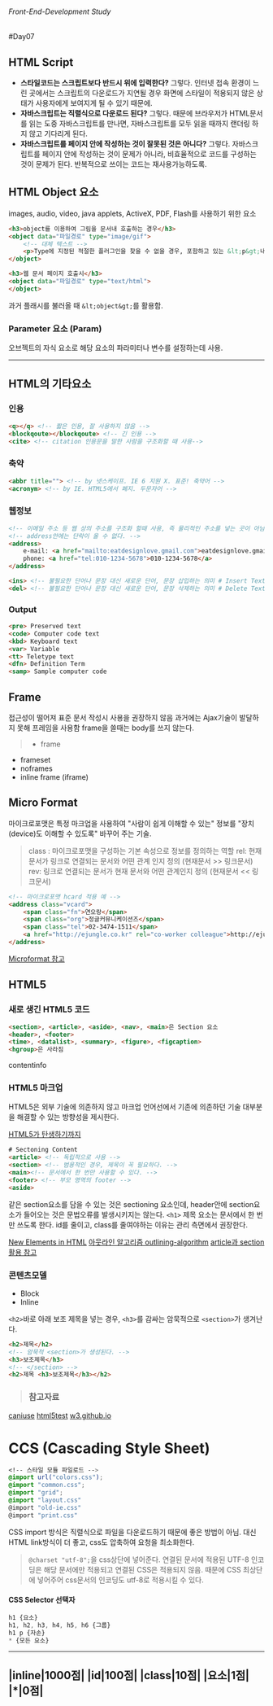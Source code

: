 ###### Front-End-Development Study

#Day07
## HTML Script 

- **스타일코드는 스크립트보다 반드시 위에 입력한다?** 그렇다. 인터넷 접속 환경이 느린 곳에서는 스크립트의 다운로드가 지연될 경우 화면에 스타일이 적용되지 않은 상태가 사용자에게 보여지게 될 수 있기 때문에.
- **자바스크립트는 직렬식으로 다운로드 된다?** 그렇다. 때문에 브라우저가 HTML문서를 읽는 도중 자바스크립트를 만나면, 자바스크립트를 모두 읽을 때까지 랜더링 하지 않고 기다리게 된다.
- **자바스크립트를 페이지 안에 작성하는 것이 잘못된 것은 아니다?** 그렇다. 자바스크립트를 페이지 안에 작성하는 것이 문제가 아니라, 비효율적으로 코드를 구성하는 것이 문제가 된다. 반복적으로 쓰이는 코드는 재사용가능하도록.


## HTML Object 요소
images, audio, video, java applets, ActiveX, PDF, Flash를 사용하기 위한 요소

```html
<h3>object를 이용하여 그림을 문서내 호출하는 경우</h3>
<object data="파일경로" type="image/gif">
	<!-- 대체 텍스트 -->	
	<p>Type에 지정된 적절한 플러그인을 찾을 수 없을 경우, 포함하고 있는 &lt;p&gt;내용을 대체 텍스트로 보여준다.</p>	
</object>

<h3>웹 문서 페이지 호출시</h3>
<object data="파일경로" type="text/html">
</object>
```
과거 플래시를 불러올 때 `&lt;object&gt;`를 활용함.


### Parameter 요소 (Param)
오브젝트의 자식 요소로 해당 요소의 파라미터나 변수를 설정하는데 사용.

---

## HTML의 기타요소
### 인용
```html
<q></q> <!-- 짧은 인용, 잘 사용하지 않음 --> 
<blockqoute></blockqoute> <!-- 긴 인용 -->
<cite> <!-- citation 인용문을 말한 사람을 구조화할 때 사용-->
```

### 축약
```html
<abbr title=""> <!-- by 넷스케이프. IE 6 지원 X. 표준! 축약어 -->
<acronym> <!-- by IE. HTML5에서 폐지. 두문자어 -->
```

### 웹정보
```html
<!-- 이메일 주소 등 웹 상의 주소를 구조화 할때 사용, 즉 물리적인 주소를 넣는 곳이 아님 -->
<!-- address안에는 단락이 올 수 없다. -->
<address> 
	e-mail: <a href="mailto:eatdesignlove.gmail.com">eatdesignlove.gmail.com</a><br>
	phone: <a href="tel:010-1234-5678">010-1234-5678</a>
</address>
```

```html
<ins> <!-- 불필요한 단어나 문장 대신 새로운 단어, 문장 삽입하는 의미 # Insert Text -->
<del> <!-- 불필요한 단어나 문장 대신 새로운 단어, 문장 삭제하는 의미 # Delete Text  -->
```

### Output

```html
<pre> Preserved text
<code> Computer code text
<kbd> Keyboard text
<var> Variable
<tt> Teletype text
<dfn> Definition Term 
<samp> Sample computer code

```

## Frame
접근성이 떨어져 표준 문서 작성시 사용을 권장하지 않음 
과거에는 Ajax기술이 발달하지 못해 프레임을 사용함
frame을 쓸때는 body를 쓰지 않는다. 

>- frame
- frameset
- noframes
- inline frame (iframe)


## Micro Format
마이크로포맷은 특정 마크업을 사용하여 "사람이 쉽게 이해할 수 있는" 정보를 "장치(device)도 이해할 수 있도록" 바꾸어 주는 기술.

>class : 마이크로포맷을 구성하는 기본 속성으로 정보를 정의하는 역할
rel:  현재 문서가 링크로 연결되는 문서와 어떤 관계 인지 정의 (현재문서 >> 링크문서)
rev: 링크로 연결되는 문서가 현재 문서와 어떤 관계인지 정의 (현재문서 << 링크문서)

```html
<!-- 마이크로포맷 hcard 적용 예 -->
<address class="vcard">
	<span class="fn">연오랑</span>
	<span class="org">정글커뮤니케이션즈</span>
	<span class="tel">02-3474-1511</span>
	<a href="http://ejungle.co.kr" rel="co-worker colleague">http://ejungle.co.kr</a>
</address>
```
[Microformat 참고](http://microformats.org/get-started)


## HTML5

### 새로 생긴 HTML5 코드 
```html
<section>, <article>, <aside>, <nav>, <main>은 Section 요소
<header>, <footer>
<time>, <datalist>, <summary>, <figure>, <figcaption>
<hgroup>은 사라짐
```

contentinfo

### HTML5 마크업
HTML5은 외부 기술에 의존하지 않고 마크업 언어선에서 기존에 의존하던 기술 대부분을 해결할 수 있는 방향성을 제시한다.

[HTML5가 탄생하기까지](http://channy.creation.net/blog/719)

```html
# Sectoning Content
<article> <!-- 독립적으로 사용 --> 
<section> <!-- 범용적인 경우, 제목이 꼭 필요하다. -->
<main><!-- 문서에서 한 번만 사용할 수 있다. -->
<footer> <!-- 부모 영역의 footer -->
<aside> 
```

같은 section요소를 담을 수 있는 것은 sectioning 요소인데, header안에 section요소가 들어오는 것은 문법오류를 발생시키지는 않는다.
`<h1>` 제목 요소는 문서에서 한 번만 쓰도록 한다. id를 줄이고, class를 줄여야하는 이유는 관리 측면에서 권장한다.

[New Elements in HTML](http://www.w3schools.com/html/html5_new_elements.asp)
[아웃라인 알고리즘 outlining-algorithm](https://www.smashingmagazine.com/2011/08/html5-and-the-document-outlining-algorithm/)
[article과 section 활용 참고](http://dezang.net/511)


### 콘텐츠모델
- Block 
- Inline

`<h2>`바로 아래 보조 제목을 넣는 경우, 
`<h3>`를 감싸는 암묵적으로 `<section>`가 생겨난다.

```html
<h2>제목</h2>
<!-- 암묵적 <section>가 생성된다. -->
<h3>보조제목</h3>
<!-- </section> -->
<h2>제목 <h3>보조제목</h3></h2> 
```

>### 참고자료
[caniuse](http://caniuse.com/) 
[html5test](https://html5test.com/)
[w3.github.io](w3.github.io/html/)


# CCS (Cascading Style Sheet)

```css
<!-- 스타일 모듈 파일로드 -->
@import url("colors.css");
@import "common.css";
@import "grid";
@import "layout.css"
@import "old-ie.css"
@import "print.css"
```

CSS import 방식은 직렬식으로 파일을 다운로드하기 때문에 좋은 방법이 아님.
대신 HTML link방식이 더 좋고, css도 압축하여 요청을 최소화한다.

>`@charset "utf-8";`을 css상단에 넣어준다. 연결된 문서에 적용된 UTF-8 인코딩은 해당 문서에만 적용되고 연결된 CSS은 적용되지 않음. 때문에 CSS 최상단에 넣어주어 css문서의 인코딩도 utf-8로 적용시킬 수 있다.


#### CSS Selector 선택자
```css
h1 {요소}
h1, h2, h3, h4, h5, h6 {그룹}
h1 p {자손}
* {모든 요소}
```

---------------
|inline|1000점|
|id|100점|
|class|10점|
|요소|1점|
|*|0점|
---------------

